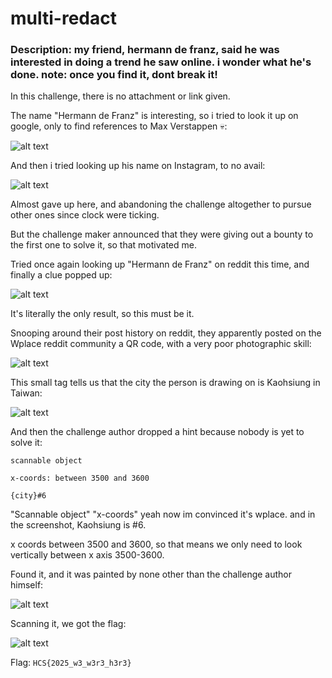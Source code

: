 # multi-redact
### Description: my friend, hermann de franz, said he was interested in doing a trend he saw online. i wonder what he's done. note: once you find it, dont break it!

In this challenge, there is no attachment or link given.

The name "Hermann de Franz" is interesting, so i tried to look it up on google, only to find references to Max Verstappen :skull::

![alt text](image.png)

And then i tried looking up his name on Instagram, to no avail:

![alt text](image-1.png)

Almost gave up here, and abandoning the challenge altogether to pursue other ones since clock were ticking.

But the challenge maker announced that they were giving out a bounty to the first one to solve it, so that motivated me.

Tried once again looking up "Hermann de Franz" on reddit this time, and finally a clue popped up:

![alt text](image-2.png)

It's literally the only result, so this must be it.

Snooping around their post history on reddit, they apparently posted on the Wplace reddit community a QR code, with a very poor photographic skill:

![alt text](image-3.png)

This small tag tells us that the city the person is drawing on is Kaohsiung in Taiwan: 

![alt text](image-4.png)

And then the challenge author dropped a hint because nobody is yet to solve it:

```
scannable object

x-coords: between 3500 and 3600

{city}#6
```

"Scannable object" "x-coords" yeah now im convinced it's wplace. and in the screenshot, Kaohsiung is #6.

x coords between 3500 and 3600, so that means we only need to look vertically between x axis 3500-3600.

Found it, and it was painted by none other than the challenge author himself:

![alt text](image-5.png)

Scanning it, we got the flag:

![alt text](image-6.png)

Flag: ```HCS{2025_w3_w3r3_h3r3}```